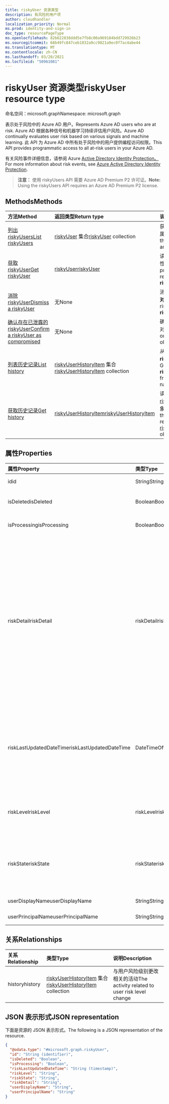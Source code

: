 ```yaml
---
title: riskyUser 资源类型
description: 有风险的用户项
author: cloudhandler
localization_priority: Normal
ms.prod: identity-and-sign-in
doc_type: resourcePageType
ms.openlocfilehash: 82b622838ddd5e7fb8c00a969184bdd729926b23
ms.sourcegitcommit: 68b49fc847ceb1032a9cc9821a9ec0f7ac4abe44
ms.translationtype: MT
ms.contentlocale: zh-CN
ms.lasthandoff: 03/20/2021
ms.locfileid: "50961081"
---
```

# <a name="riskyuser-resource-type"></a><span data-ttu-id="beb14-103">riskyUser 资源类型</span><span class="sxs-lookup"><span data-stu-id="beb14-103">riskyUser resource type</span></span>

<span data-ttu-id="beb14-104">命名空间：microsoft.graph</span><span class="sxs-lookup"><span data-stu-id="beb14-104">Namespace: microsoft.graph</span></span>

<span data-ttu-id="beb14-105">表示处于风险中的 Azure AD 用户。</span><span class="sxs-lookup"><span data-stu-id="beb14-105">Represents Azure AD users who are at risk.</span></span> <span data-ttu-id="beb14-106">Azure AD 根据各种信号和机器学习持续评估用户风险。</span><span class="sxs-lookup"><span data-stu-id="beb14-106">Azure AD continually evaluates user risk based on various signals and machine learning.</span></span> <span data-ttu-id="beb14-107">此 API 为 Azure AD 中所有处于风险中的用户提供编程访问权限。</span><span class="sxs-lookup"><span data-stu-id="beb14-107">This API provides programmatic access to all at-risk users in your Azure AD.</span></span>

<span data-ttu-id="beb14-108">有关风险事件详细信息，请参阅 Azure [Active Directory Identity Protection。](/azure/active-directory/identity-protection/overview-identity-protection)</span><span class="sxs-lookup"><span data-stu-id="beb14-108">For more information about risk events, see [Azure Active Directory Identity Protection](/azure/active-directory/identity-protection/overview-identity-protection).</span></span>

><span data-ttu-id="beb14-109">**注意：** 使用 riskyUsers API 需要 Azure AD Premium P2 许可证。</span><span class="sxs-lookup"><span data-stu-id="beb14-109">**Note:** Using the riskyUsers API requires an Azure AD Premium P2 license.</span></span>

## <a name="methods"></a><span data-ttu-id="beb14-110">Methods</span><span class="sxs-lookup"><span data-stu-id="beb14-110">Methods</span></span>
|<span data-ttu-id="beb14-111">方法</span><span class="sxs-lookup"><span data-stu-id="beb14-111">Method</span></span>|<span data-ttu-id="beb14-112">返回类型</span><span class="sxs-lookup"><span data-stu-id="beb14-112">Return type</span></span>|<span data-ttu-id="beb14-113">说明</span><span class="sxs-lookup"><span data-stu-id="beb14-113">Description</span></span>|
|:---|:---|:---|
|[<span data-ttu-id="beb14-114">列出 riskyUsers</span><span class="sxs-lookup"><span data-stu-id="beb14-114">List riskyUsers</span></span>](../api/riskyuser-list.md)|<span data-ttu-id="beb14-115">[riskyUser](../resources/riskyuser.md) 集合</span><span class="sxs-lookup"><span data-stu-id="beb14-115">[riskyUser](../resources/riskyuser.md) collection</span></span>|<span data-ttu-id="beb14-116">获取 **riskyUser** 对象及其属性的列表。</span><span class="sxs-lookup"><span data-stu-id="beb14-116">Get a list of the **riskyUser** objects and their properties.</span></span>|
|[<span data-ttu-id="beb14-117">获取 riskyUser</span><span class="sxs-lookup"><span data-stu-id="beb14-117">Get riskyUser</span></span>](../api/riskyuser-get.md)|[<span data-ttu-id="beb14-118">riskyUser</span><span class="sxs-lookup"><span data-stu-id="beb14-118">riskyUser</span></span>](../resources/riskyuser.md)|<span data-ttu-id="beb14-119">读取 **riskyUser** 对象的属性和关系。</span><span class="sxs-lookup"><span data-stu-id="beb14-119">Read the properties and relationships of a **riskyUser** object.</span></span>|
|[<span data-ttu-id="beb14-120">消除 riskyUser</span><span class="sxs-lookup"><span data-stu-id="beb14-120">Dismiss a riskyUser</span></span>](../api/riskyuser-dismiss.md)|<span data-ttu-id="beb14-121">无</span><span class="sxs-lookup"><span data-stu-id="beb14-121">None</span></span>|<span data-ttu-id="beb14-122">消除一个或多个 **riskyUser 对象** 的风险。</span><span class="sxs-lookup"><span data-stu-id="beb14-122">Dismiss the risk of one or more **riskyUser** objects.</span></span> |
|[<span data-ttu-id="beb14-123">确认存在已泄露的 riskyUser</span><span class="sxs-lookup"><span data-stu-id="beb14-123">Confirm a riskyUser as compromised</span></span>](../api/riskyuser-confirmcompromised.md)|<span data-ttu-id="beb14-124">无</span><span class="sxs-lookup"><span data-stu-id="beb14-124">None</span></span>|<span data-ttu-id="beb14-125">确认一个或多个 **riskyUser** 对象受到威胁。</span><span class="sxs-lookup"><span data-stu-id="beb14-125">Confirm one or more **riskyUser** objects as compromised.</span></span>|
|[<span data-ttu-id="beb14-126">列表历史记录</span><span class="sxs-lookup"><span data-stu-id="beb14-126">List history</span></span>](../api/riskyuser-list-history.md)|<span data-ttu-id="beb14-127">[riskyUserHistoryItem](../resources/riskyuserhistoryitem.md) 集合</span><span class="sxs-lookup"><span data-stu-id="beb14-127">[riskyUserHistoryItem](../resources/riskyuserhistoryitem.md) collection</span></span>|<span data-ttu-id="beb14-128">从 **历史记录导航属性获取 riskyUserHistoryItems。**</span><span class="sxs-lookup"><span data-stu-id="beb14-128">Get the **riskyUserHistoryItems** from the history navigation property.</span></span>|
|[<span data-ttu-id="beb14-129">获取历史记录</span><span class="sxs-lookup"><span data-stu-id="beb14-129">Get history</span></span>](../api/riskyuser-get-riskyuserhistoryitem.md)|[<span data-ttu-id="beb14-130">riskyUserHistoryItem</span><span class="sxs-lookup"><span data-stu-id="beb14-130">riskyUserHistoryItem</span></span>](../resources/riskyuserhistoryitem.md)|<span data-ttu-id="beb14-131">读取 [riskyUserHistoryItem](../resources/riskyuserhistoryitem.md) 对象的属性和关系。</span><span class="sxs-lookup"><span data-stu-id="beb14-131">Read the properties and relationships of a [riskyUserHistoryItem](../resources/riskyuserhistoryitem.md) object.</span></span>|


## <a name="properties"></a><span data-ttu-id="beb14-132">属性</span><span class="sxs-lookup"><span data-stu-id="beb14-132">Properties</span></span>
|<span data-ttu-id="beb14-133">属性</span><span class="sxs-lookup"><span data-stu-id="beb14-133">Property</span></span>|<span data-ttu-id="beb14-134">类型</span><span class="sxs-lookup"><span data-stu-id="beb14-134">Type</span></span>|<span data-ttu-id="beb14-135">说明</span><span class="sxs-lookup"><span data-stu-id="beb14-135">Description</span></span>|
|:---|:---|:---|
|<span data-ttu-id="beb14-136">id</span><span class="sxs-lookup"><span data-stu-id="beb14-136">id</span></span>|<span data-ttu-id="beb14-137">String</span><span class="sxs-lookup"><span data-stu-id="beb14-137">String</span></span>|<span data-ttu-id="beb14-138">处于风险中的用户的唯一 ID。</span><span class="sxs-lookup"><span data-stu-id="beb14-138">Unique ID of the user at risk.</span></span>|
|<span data-ttu-id="beb14-139">isDeleted</span><span class="sxs-lookup"><span data-stu-id="beb14-139">isDeleted</span></span>|<span data-ttu-id="beb14-140">Boolean</span><span class="sxs-lookup"><span data-stu-id="beb14-140">Boolean</span></span>|<span data-ttu-id="beb14-141">指示用户是否被删除。</span><span class="sxs-lookup"><span data-stu-id="beb14-141">Indicates whether the user is deleted.</span></span> <span data-ttu-id="beb14-142">可取值为：`true`、`false`。</span><span class="sxs-lookup"><span data-stu-id="beb14-142">Possible values are: `true`, `false`.</span></span>|
|<span data-ttu-id="beb14-143">isProcessing</span><span class="sxs-lookup"><span data-stu-id="beb14-143">isProcessing</span></span>|<span data-ttu-id="beb14-144">Boolean</span><span class="sxs-lookup"><span data-stu-id="beb14-144">Boolean</span></span>|<span data-ttu-id="beb14-145">指示后端是否正在处理用户的风险状态。</span><span class="sxs-lookup"><span data-stu-id="beb14-145">Indicates whether a user's risky state is being processed by the backend.</span></span>|
|<span data-ttu-id="beb14-146">riskDetail</span><span class="sxs-lookup"><span data-stu-id="beb14-146">riskDetail</span></span>|<span data-ttu-id="beb14-147">riskDetail</span><span class="sxs-lookup"><span data-stu-id="beb14-147">riskDetail</span></span>|<span data-ttu-id="beb14-148">检测到的风险的详细信息。</span><span class="sxs-lookup"><span data-stu-id="beb14-148">Details of the detected risk.</span></span> <span data-ttu-id="beb14-149">可取值为：`none`、`adminGeneratedTemporaryPassword`、`userPerformedSecuredPasswordChange`、`userPerformedSecuredPasswordReset`、`adminConfirmedSigninSafe`、`aiConfirmedSigninSafe`、`userPassedMFADrivenByRiskBasedPolicy`、`adminDismissedAllRiskForUser`、`adminConfirmedSigninCompromised`、`hidden`、`adminConfirmedUserCompromised`、`unknownFutureValue`。</span><span class="sxs-lookup"><span data-stu-id="beb14-149">Possible values are: `none`, `adminGeneratedTemporaryPassword`, `userPerformedSecuredPasswordChange`, `userPerformedSecuredPasswordReset`, `adminConfirmedSigninSafe`, `aiConfirmedSigninSafe`, `userPassedMFADrivenByRiskBasedPolicy`, `adminDismissedAllRiskForUser`, `adminConfirmedSigninCompromised`, `hidden`, `adminConfirmedUserCompromised`, `unknownFutureValue`.</span></span>|
|<span data-ttu-id="beb14-150">riskLastUpdatedDateTime</span><span class="sxs-lookup"><span data-stu-id="beb14-150">riskLastUpdatedDateTime</span></span>|<span data-ttu-id="beb14-151">DateTimeOffset</span><span class="sxs-lookup"><span data-stu-id="beb14-151">DateTimeOffset</span></span>|<span data-ttu-id="beb14-152">上次更新有风险用户的日期和时间。</span><span class="sxs-lookup"><span data-stu-id="beb14-152">The date and time that the risky user was last updated.</span></span>  <span data-ttu-id="beb14-153">DateTimeOffset 表示使用 ISO 8601 格式的日期和时间信息，并且始终处于 UTC 时间。</span><span class="sxs-lookup"><span data-stu-id="beb14-153">The DateTimeOffset type represents date and time information using ISO 8601 format and is always in UTC time.</span></span> <span data-ttu-id="beb14-154">例如，2014 年 1 月 1 日午夜 UTC 类似于如下形式：`2014-01-01T00:00:00Z`</span><span class="sxs-lookup"><span data-stu-id="beb14-154">For example, midnight UTC on Jan 1, 2014 would look like this: `2014-01-01T00:00:00Z`</span></span>|
|<span data-ttu-id="beb14-155">riskLevel</span><span class="sxs-lookup"><span data-stu-id="beb14-155">riskLevel</span></span>|<span data-ttu-id="beb14-156">riskLevel</span><span class="sxs-lookup"><span data-stu-id="beb14-156">riskLevel</span></span>|<span data-ttu-id="beb14-157">检测到的风险用户级别。</span><span class="sxs-lookup"><span data-stu-id="beb14-157">Level of the detected risky user.</span></span> <span data-ttu-id="beb14-158">可取值为：`low`、`medium`、`high`、`hidden`、`none`、`unknownFutureValue`。</span><span class="sxs-lookup"><span data-stu-id="beb14-158">Possible values are: `low`, `medium`, `high`, `hidden`, `none`, `unknownFutureValue`.</span></span>|
|<span data-ttu-id="beb14-159">riskState</span><span class="sxs-lookup"><span data-stu-id="beb14-159">riskState</span></span>|<span data-ttu-id="beb14-160">riskState</span><span class="sxs-lookup"><span data-stu-id="beb14-160">riskState</span></span>|<span data-ttu-id="beb14-161">用户风险的状态。</span><span class="sxs-lookup"><span data-stu-id="beb14-161">State of the user's risk.</span></span> <span data-ttu-id="beb14-162">可取值为：`none`、`confirmedSafe`、`remediated`、`dismissed`、`atRisk`、`confirmedCompromised` 或 `unknownFutureValue`。</span><span class="sxs-lookup"><span data-stu-id="beb14-162">Possible values are: `none`, `confirmedSafe`, `remediated`, `dismissed`, `atRisk`, `confirmedCompromised`, `unknownFutureValue`.</span></span>|
|<span data-ttu-id="beb14-163">userDisplayName</span><span class="sxs-lookup"><span data-stu-id="beb14-163">userDisplayName</span></span>|<span data-ttu-id="beb14-164">String</span><span class="sxs-lookup"><span data-stu-id="beb14-164">String</span></span>|<span data-ttu-id="beb14-165">有风险的用户显示名称。</span><span class="sxs-lookup"><span data-stu-id="beb14-165">Risky user display name.</span></span>|
|<span data-ttu-id="beb14-166">userPrincipalName</span><span class="sxs-lookup"><span data-stu-id="beb14-166">userPrincipalName</span></span>|<span data-ttu-id="beb14-167">String</span><span class="sxs-lookup"><span data-stu-id="beb14-167">String</span></span>|<span data-ttu-id="beb14-168">有风险的用户主体名称。</span><span class="sxs-lookup"><span data-stu-id="beb14-168">Risky user principal name.</span></span>|

## <a name="relationships"></a><span data-ttu-id="beb14-169">关系</span><span class="sxs-lookup"><span data-stu-id="beb14-169">Relationships</span></span>
|<span data-ttu-id="beb14-170">关系</span><span class="sxs-lookup"><span data-stu-id="beb14-170">Relationship</span></span>|<span data-ttu-id="beb14-171">类型</span><span class="sxs-lookup"><span data-stu-id="beb14-171">Type</span></span>|<span data-ttu-id="beb14-172">说明</span><span class="sxs-lookup"><span data-stu-id="beb14-172">Description</span></span>|
|:---|:---|:---|
|<span data-ttu-id="beb14-173">history</span><span class="sxs-lookup"><span data-stu-id="beb14-173">history</span></span>|<span data-ttu-id="beb14-174">[riskyUserHistoryItem](../resources/riskyuserhistoryitem.md) 集合</span><span class="sxs-lookup"><span data-stu-id="beb14-174">[riskyUserHistoryItem](../resources/riskyuserhistoryitem.md) collection</span></span>|   <span data-ttu-id="beb14-175">与用户风险级别更改相关的活动</span><span class="sxs-lookup"><span data-stu-id="beb14-175">The activity related to user risk level change</span></span>|

## <a name="json-representation"></a><span data-ttu-id="beb14-176">JSON 表示形式</span><span class="sxs-lookup"><span data-stu-id="beb14-176">JSON representation</span></span>
<span data-ttu-id="beb14-177">下面是资源的 JSON 表示形式。</span><span class="sxs-lookup"><span data-stu-id="beb14-177">The following is a JSON representation of the resource.</span></span>
<!-- {
  "blockType": "resource",
  "keyProperty": "id",
  "@odata.type": "microsoft.graph.riskyUser",
  "baseType": "microsoft.graph.entity",
  "openType": false
}
-->
``` json
{
  "@odata.type": "#microsoft.graph.riskyUser",
  "id": "String (identifier)",
  "isDeleted": "Boolean",
  "isProcessing": "Boolean",
  "riskLastUpdatedDateTime": "String (timestamp)",
  "riskLevel": "String",
  "riskState": "String",
  "riskDetail": "String",
  "userDisplayName": "String",
  "userPrincipalName": "String"
}
```
